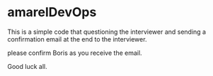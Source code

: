 # amarelDevOps
This is a simple code that questioning the interviewer and sending a confirmation email at the end to the interviewer.

please confirm Boris as you receive the email.

Good luck all.
